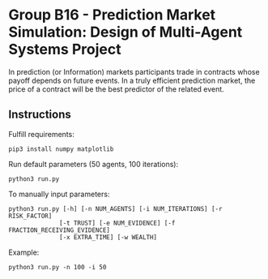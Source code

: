 # Group B16 - Prediction Market Simulation: Design of Multi-Agent Systems Project
In prediction (or Information) markets participants trade in contracts whose payoff depends on future events. In a truly efficient prediction market, the price of a contract will be the best predictor of the related event.

## Instructions
Fulfill requirements:
```
pip3 install numpy matplotlib
```
Run default parameters (50 agents, 100 iterations):
```
python3 run.py
```
To manually input parameters:
```
python3 run.py [-h] [-n NUM_AGENTS] [-i NUM_ITERATIONS] [-r RISK_FACTOR]
              [-t TRUST] [-e NUM_EVIDENCE] [-f FRACTION_RECEIVING_EVIDENCE]
              [-x EXTRA_TIME] [-w WEALTH]
```
Example: 
```
python3 run.py -n 100 -i 50
```
